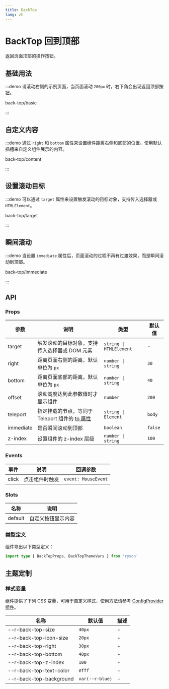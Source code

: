 ```yaml
---
title: BackTop
lang: zh
---
```


# BackTop 回到顶部

返回页面顶部的操作按钮。

## 基础用法

:::demo 请滚动右侧的示例页面，当页面滚动 `200px` 时，右下角会出现返回顶部按钮。

back-top/basic

:::

## 自定义内容

:::demo 通过 `right` 和 `bottom` 属性来设置组件距离右侧和底部的位置。使用默认插槽来自定义组件展示的内容。

back-top/content

:::

## 设置滚动目标

:::demo 可以通过 `target` 属性来设置触发滚动的目标对象，支持传入选择器或 `HTMLElement`。

back-top/target

:::

## 瞬间滚动

:::demo 当设置 `immediate` 属性后，页面滚动的过程不再有过渡效果，而是瞬间滚动到顶部。

back-top/immediate

:::

## API

### Props

| 参数 | 说明 | 类型 | 默认值 |
| --- | --- | --- | --- |
| target | 触发滚动的目标对象，支持传入选择器或 DOM 元素 | `string \| HTMLElement` | - |
| right | 距离页面右侧的距离，默认单位为 `px` | `number \| string` | `30` |
| bottom | 距离页面底部的距离，默认单位为 `px` | `number \| string` | `40` |
| offset | 滚动高度达到此参数值时才显示组件 | `number` | `200` |
| teleport | 指定挂载的节点，等同于 Teleport 组件的 [to 属性](https://v3.cn.vuejs.org/api/built-in-components.html#teleport) | `string \| Element` | `body` |
| immediate | 是否瞬间滚动到顶部 | `boolean` | `false` |
| z-index | 设置组件的 z-index 层级 | `number \| string` | `100` |

### Events

| 事件  | 说明           | 回调参数            |
| ----- | -------------- | ------------------- |
| click | 点击组件时触发 | `event: MouseEvent` |

### Slots

| 名称    | 说明               |
| ------- | ------------------ |
| default | 自定义按钮显示内容 |

### 类型定义

组件导出以下类型定义：

```ts
import type { BackTopProps, BackTopThemeVars } from 'ryxon'
```

## 主题定制

### 样式变量

组件提供了下列 CSS 变量，可用于自定义样式，使用方法请参考 [ConfigProvider 组件](/zh/component/config-provider.html)。

| 名称                    | 默认值          | 描述 |
| ----------------------- | --------------- | ---- |
| --r-back-top-size       | `40px`          | -    |
| --r-back-top-icon-size  | `20px`          | -    |
| --r-back-top-right      | `30px`          | -    |
| --r-back-top-bottom     | `40px`          | -    |
| --r-back-top-z-index    | `100`           | -    |
| --r-back-top-text-color | `#fff`          | -    |
| --r-back-top-background | `var(--r-blue)` | -    |
